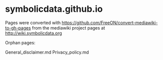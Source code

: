 # symbolicdata.github.io

Pages were converted with https://github.com/FreeON/convert-mediawiki-to-gh-pages
from the mediawiki project pages at http://wiki.symbolicdata.org

Orphan pages:

General_disclaimer.md
Privacy_policy.md 
